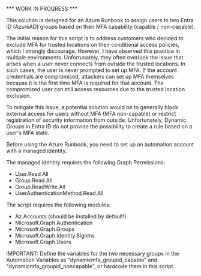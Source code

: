 *** WORK IN PROGRESS ***

This solution is designed for an Azure Runbook to assign users to two Entra ID (AzureAD) groups based on their MFA capability (capable / non-capable).

The initial reason for this script is to address customers who decided to exclude MFA for trusted locations on their conditional access policies, which I strongly discourage. However, I have observed this practice in multiple environments. Unfortunately, they often overlook the issue that arises when a user never connects from outside the trusted locations. In such cases, the user is never prompted to set up MFA. If the account credentials are compromised, attackers can set up MFA themselves because it is the first time MFA is required for that account. The compromised user can still access resources due to the trusted location exclusion.

To mitigate this issue, a potential solution would be to generally block external access for users without MFA (MFA non-capable) or restrict registration of security information from outside. Unfortunately, Dynamic Groups in Entra ID do not provide the possibility to create a rule based on a user's MFA state.

Before using the Azure Runbook, you need to set up an automation account with a managed identity.

The managed identity requires the following Graph Permissions:
- User.Read.All
- Group.Read.All
- Group.ReadWrite.All
- UserAuthenticationMethod.Read.All

The script requires the following modules:
- Az.Accounts (should be installed by default!)
- Microsoft.Graph.Authentication
- Microsoft.Graph.Groups
- Microsoft.Graph.Identity.SignIns
- Microsoft.Graph.Users

IMPORTANT: Define the variables for the two necessary groups in the Automation Variables as "dynamicmfa_groupid_capable" and "dynamicmfa_groupid_noncapable", or hardcode them in this script.
